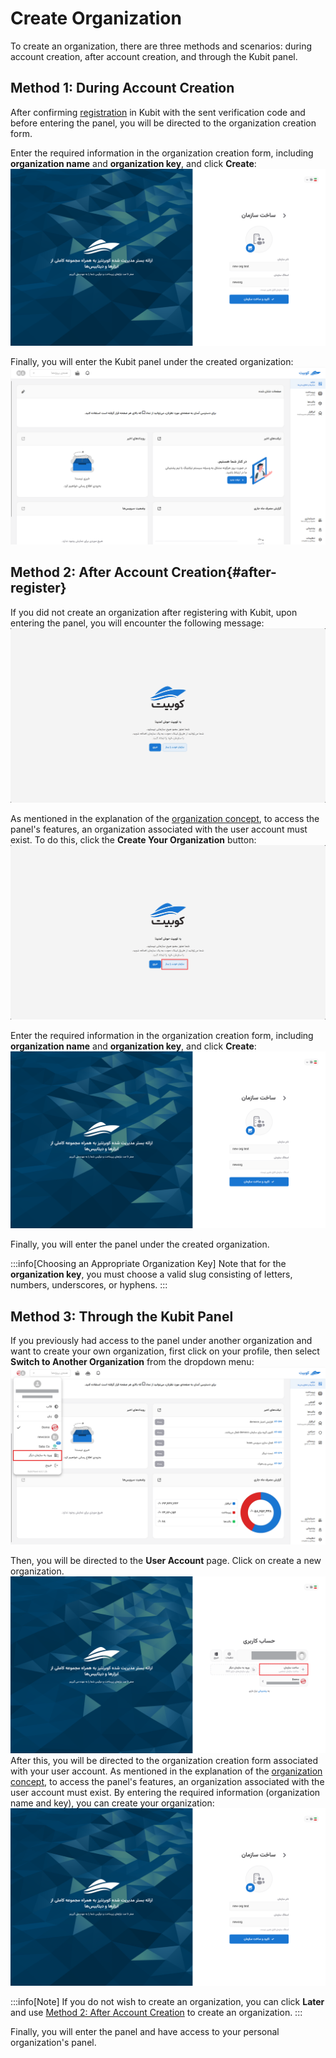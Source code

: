 # Create Organization

To create an organization, there are three methods and scenarios: during account creation, after account creation, and through the Kubit panel.

## Method 1: During Account Creation

After confirming [registration](../register) in Kubit with the sent verification code and before entering the panel, you will be directed to the organization creation form.

Enter the required information in the organization creation form, including **organization name** and **organization key**, and click **Create**:
![Organization: create org after register](img/create-org-after-register.png)

Finally, you will enter the Kubit panel under the created organization:
![Organization: panel after register](img/panel-after-register.png)

## Method 2: After Account Creation{#after-register}

If you did not create an organization after registering with Kubit, upon entering the panel, you will encounter the following message:
![Organization: no org user](img/no-org-page.png)

As mentioned in the explanation of the [organization concept](../..#organization), to access the panel's features, an organization associated with the user account must exist. To do this, click the **Create Your Organization** button:
![Organization: create org btn](img/create-org-btn.png)

Enter the required information in the organization creation form, including **organization name** and **organization key**, and click **Create**:
![Organization: create owned org](img/create-org-after-register.png)

Finally, you will enter the panel under the created organization.

:::info[Choosing an Appropriate Organization Key]
Note that for the **organization key**, you must choose a valid slug consisting of letters, numbers, underscores, or hyphens.
:::

## Method 3: Through the Kubit Panel

If you previously had access to the panel under another organization and want to create your own organization, first click on your profile, then select **Switch to Another Organization** from the dropdown menu:
![Organization: create personal account](img/other-organization.png)

Then, you will be directed to the **User Account** page. Click on create a new organization.
![Panel: create org from panel auth](img/create-org-from-auth.png)
After this, you will be directed to the organization creation form associated with your user account. As mentioned in the explanation of the [organization concept](../#organization), to access the panel's features, an organization associated with the user account must exist.
By entering the required information (organization name and key), you can create your organization:
![Panel: create org after register](img/create-org-after-register.png)

:::info[Note]
If you do not wish to create an organization, you can click **Later** and use [Method 2: After Account Creation](./#after-register) to create an organization.
:::

Finally, you will enter the panel and have access to your personal organization's panel.
